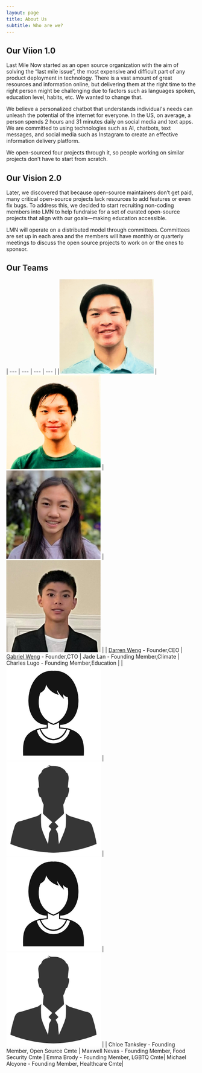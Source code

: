```yaml
---
layout: page
title: About Us
subtitle: Who are we?
---
```


## Our Viion 1.0

Last Mile Now started as an open source organization with the aim of solving the “last mile issue”, the most expensive and difficult part of any product deployment in technology. There is a vast amount of great resources and information online, but delivering them at the right time to the right person might be challenging due to factors such as languages spoken, education level, habits, etc. We wanted to change that.

We believe a personalized chatbot that understands individual's needs can unleash the potential of the internet for everyone. In the US, on average, a person spends 2 hours and 31 minutes daily on social media and text apps. We are committed to using technologies such as AI, chatbots, text messages, and social media such as Instagram to create an effective information delivery platform.

We open-sourced four projects through it, so people working on similar projects don’t have to start from scratch. 

## Our Vision 2.0

Later, we discovered that because open-source maintainers don’t get paid, many critical open-source projects lack resources to add features or even fix bugs. To address this, we decided to start recruiting non-coding members into LMN to help fundraise for a set of curated open-source projects that align with our goals—making education accessible.

LMN will operate on a distributed model through committees. Committees are set up in each area and the members will have monthly or quarterly meetings to discuss the open source projects to work on or the ones to sponsor. 
 

## Our Teams

| --- | --- | --- | --- |
|<img src="https://raw.githubusercontent.com/LastMileNow/lastmilenow.github.io/main/assets/img/darren_weng.jpg" alt="Darren Weng" width=250 /> | <img src="https://raw.githubusercontent.com/LastMileNow/lastmilenow.github.io/main/assets/img/gabeweng.jpg" alt="Gabe Weng" width=250 /> | <img src="https://raw.githubusercontent.com/LastMileNow/lastmilenow.github.io/main/assets/img/JadeLan.jpg" alt="Jade" width=250 /> | <img src="https://raw.githubusercontent.com/LastMileNow/lastmilenow.github.io/main/assets/img/CharlesLugo.jpg" alt="Leslie" width=250 /> |
| [Darren Weng](https://www.darrenweng.com) - Founder,CEO | [Gabriel Weng](https://www.gabrielweng.com) - Founder,CTO | Jade Lan - Founding Member,Climate | Charles Lugo - Founding Member,Education |
|<img src="https://raw.githubusercontent.com/LastMileNow/lastmilenow.github.io/main/assets/img/female_headshot.jpg" alt="" width=250 /> | <img src="https://raw.githubusercontent.com/LastMileNow/lastmilenow.github.io/main/assets/img/male_headshot.jpg" alt="" width=250 /> | <img src="https://raw.githubusercontent.com/LastMileNow/lastmilenow.github.io/main/assets/img/female_headshot.jpg" alt="" width=250 /> | <img src="https://raw.githubusercontent.com/LastMileNow/lastmilenow.github.io/main/assets/img/male_headshot.jpg" alt="" width=250 /> |
| Chloe Tanksley - Founding Member, Open Source Cmte | Maxwell Nevas - Founding Member, Food Security Cmte | Emma Brody - Founding Member, LGBTQ Cmte| Michael Alcyone - Founding Member, Healthcare Cmte|
